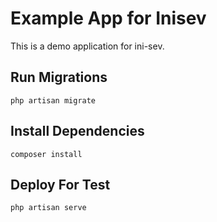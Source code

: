 # Example App for Inisev
This is a demo application for ini-sev.
## Run Migrations
```php artisan migrate```
## Install Dependencies
```composer install```
## Deploy For Test
```php artisan serve```